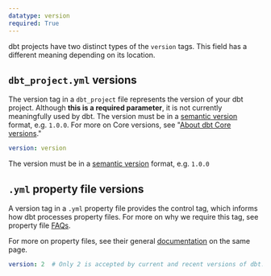 ```yaml
---
datatype: version
required: True
---
```


dbt projects have two distinct types of the `version` tags. This field has a different meaning depending on its location.

## `dbt_project.yml` versions

The version tag in a `dbt_project` file represents the version of your dbt project. Although **this is a required parameter**, it is not currently meaningfully used by dbt. The version must be in a [semantic version](https://semver.org/) format, e.g. `1.0.0`. For more on Core versions, see "[About dbt Core versions](/docs/core-versions)."
<File name='dbt_project.yml'>

```yml
version: version
```

</File>


The version must be in a [semantic version](https://semver.org/) format, e.g. `1.0.0`

##  `.yml` property file versions

A version tag in a `.yml` property file provides the control tag, which informs how dbt processes property files. For more on why we require this tag, see property file [FAQs](https://docs.getdbt.com/reference/configs-and-properties#faqs).

For more on property files, see their general [documentation](reference/configs-and-properties#where-can-i-define-properties) on the same page.
<File name='<any valid filename>.yml'>

```yml
version: 2  # Only 2 is accepted by current and recent versions of dbt.
```
 
</File>


